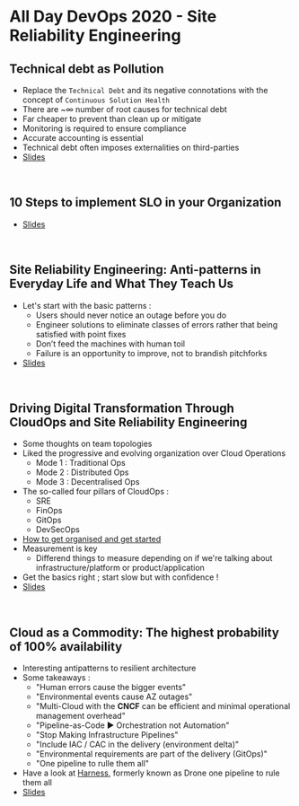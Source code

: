 # All Day DevOps 2020 - Site Reliability Engineering

## Technical debt as Pollution

* Replace the `Technical Debt` and its negative connotations with the concept of `Continuous Solution Health`
* There are ~∞ number of root causes for technical debt
* Far cheaper to prevent than clean up or mitigate
* Monitoring is required to ensure compliance
* Accurate accounting is essential
* Technical debt often imposes externalities on third-parties
* [Slides](assets/ADDO-Technical-Debt.pdf)

&nbsp;

## 10 Steps to implement SLO in your Organization

* [Slides](assets/ADDO_2020_SRE_final.pdf)

&nbsp;

## Site Reliability Engineering: Anti-patterns in Everyday Life and What They Teach Us

* Let's start with the basic patterns :
  * Users should never notice an outage before you do
  * Engineer solutions to eliminate classes of errors rather that being satisfied with point fixes
  * Don’t feed the machines with human toil
  * Failure is an opportunity to improve, not to brandish pitchforks
* [Slides](assets/ADDO-2020-SRE-Antipatterns-in-Everyday-Life.pdf)

&nbsp;

## Driving Digital Transformation Through CloudOps and Site Reliability Engineering

* Some thoughts on team topologies
* Liked the progressive and evolving organization over Cloud Operations
  * Mode 1 : Traditional Ops
  * Mode 2 : Distributed Ops
  * Mode 3 : Decentralised Ops
* The so-called four pillars of CloudOps :
  * SRE
  * FinOps
  * GitOps
  * DevSecOps
* [How to get organised and get started](https://cloud.google.com/blog/products/devops-sre/how-sre-teams-are-organized-and-how-to-get-started)
* Measurement is key
  * Differend things to measure depending on if we're talking about infrastructure/platform or product/application
* Get the basics right ; start slow but with confidence !
* [Slides](assets/ADDO_2020-Driving-Digital-Transformation-through-CloudOps-and-SRE.pdf)

&nbsp;

## Cloud as a Commodity: The highest probability of 100% availability

* Interesting antipatterns to resilient architecture
* Some takeaways :
  * "Human errors cause the bigger events"
  * "Environmental events cause AZ outages"
  * "Multi-Cloud with the **CNCF** can be efficient and minimal
operational management overhead"
  * "Pipeline-as-Code ► Orchestration not Automation"
  * "Stop Making Infrastructure Pipelines"
  * "Include IAC / CAC in the delivery (environment delta)"
  * "Environmental requirements are part of the delivery (GitOps)"
  * "One pipeline to rulle them all"
* Have a look at [Harness](https://harness.io/), formerly known as Drone
one pipeline to rule them all
* [Slides](assets/ADDO_2020_SRE_Cloud_as_a_Commodity.pdf)

